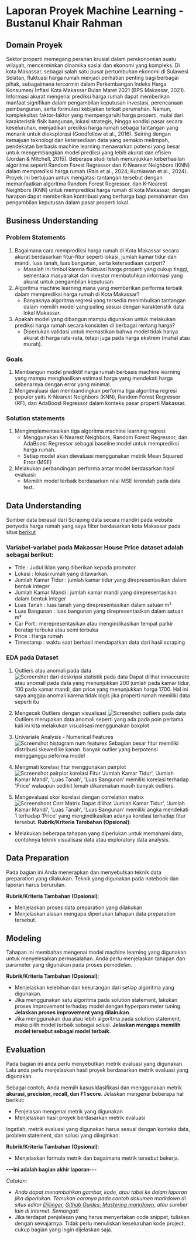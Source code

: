 # Laporan Proyek Machine Learning - Bustanul Khair Rahman

## Domain Proyek

Sektor properti memegang peranan krusial dalam perekonomian suatu wilayah, mencerminkan dinamika sosial dan ekonomi yang kompleks. Di kota Makassar, sebagai salah satu pusat pertumbuhan ekonomi di Sulawesi Selatan, fluktuasi harga rumah menjadi perhatian penting bagi berbagai pihak, sebagaimana tercermin dalam Perkembangan Indeks Harga Konsumen/ Inflasi Kota Makassar Bulan Maret 2021 (BPS Makassar, 2021). Informasi akurat mengenai prediksi harga rumah dapat memberikan manfaat signifikan dalam pengambilan keputusan investasi, perencanaan pembangunan, serta formulasi kebijakan terkait perumahan. Namun, kompleksitas faktor-faktor yang mempengaruhi harga properti, mulai dari karakteristik fisik bangunan, lokasi strategis, hingga kondisi pasar secara keseluruhan, menjadikan prediksi harga rumah sebagai tantangan yang menarik untuk dieksplorasi (Goodfellow et al., 2016). Seiring dengan kemajuan teknologi dan ketersediaan data yang semakin melimpah, pendekatan berbasis machine learning menawarkan potensi yang besar untuk mengembangkan model prediksi yang lebih akurat dan efisien (Jordan & Mitchell, 2015). Beberapa studi telah menunjukkan keberhasilan algoritma seperti Random Forest Regressor dan K-Nearest Neighbors (KNN) dalam memprediksi harga rumah (Rais et al., 2024; Kurniawan et al., 2024). Proyek ini bertujuan untuk mengatasi tantangan tersebut dengan memanfaatkan algoritma Random Forest Regressor, dan K-Nearest Neighbors (KNN) untuk memprediksi harga rumah di kota Makassar, dengan harapan dapat memberikan kontribusi yang berharga bagi pemahaman dan pengambilan keputusan dalam pasar properti lokal.

## Business Understanding
### Problem Statements

1. Bagaimana cara memprediksi harga rumah di Kota Makassar secara akurat berdasarkan fitur-fitur seperti lokasi, jumlah kamar tidur dan mandi, luas tanah, luas bangunan, serta ketersediaan carport?
    - Masalah ini timbul karena fluktuasi harga properti yang cukup tinggi, sementara masyarakat dan investor membutuhkan informasi yang akurat untuk pengambilan keputusan.
2. Algoritma machine learning mana yang memberikan performa terbaik dalam memprediksi harga rumah di Kota Makassar?
    - Banyaknya algoritma regresi yang tersedia menimbulkan tantangan dalam memilih model yang paling sesuai dengan karakteristik data lokal Makassar. 
3. Apakah model yang dibangun mampu digunakan untuk melakukan prediksi harga rumah secara konsisten di berbagai rentang harga?
    - Diperlukan validasi untuk memastikan bahwa model tidak hanya akurat di harga rata-rata, tetapi juga pada harga ekstrem (mahal atau murah).

### Goals

1. Membangun model prediktif harga rumah berbasis machine learning yang mampu menghasilkan estimasi harga yang mendekati harga sebenarnya dengan error yang minimal.
2. Mengevaluasi dan membandingkan performa tiga algoritma regresi populer yaitu K-Nearest Neighbors (KNN), Random Forest Regressor (RF), dan AdaBoost Regressor dalam konteks pasar properti Makassar.

### Solution statements

1. Mengimplementasikan tiga algoritma machine learning regresi:
    - Menggunakan K-Nearest Neighbors, Random Forest Regressor, dan AdaBoost Regressor sebagai baseline model untuk memprediksi harga rumah.
    - Setiap model akan dievaluasi menggunakan metrik Mean Squared Error (MSE)
2. Melakukan perbandingan performa antar model berdasarkan hasil evaluasi:
    - Memilih model terbaik berdasarkan nilai MSE terendah pada data test.

## Data Understanding

Sumber data berasal dari Scraping data secara mandiri pada website penyedia harga rumah yang saya filter berdasarkan kota Makassar pada situs [berikut](https://www.rumah123.com/jual/makassar/rumah/)

### Variabel-variabel pada Makassar House Price dataset adalah sebagai berikut:
- Title : Judul iklan yang diberikan kepada promotor.
- Lokasi : lokasi rumah yang ditawarkan.
- Jumlah Kamar Tidur : jumlah kamar tidur yang direpresentasikan dalam bentuk integer
- Jumlah Kamar Mandi : jumlah kamar mandi yang direpresentasikan dalam bentuk integer
- Luas Tanah : luas tanah yang direpresentasikan dalam satuan m²
- Luas Bangunan : luas bangunan yang direpresentasikan dalam satuan m²
- Car Port : merepresentasikan atau mengindikasikan tempat parkir beratap terbuka atau semi terbuka
- Price : Harga rumah 
- Timestamp : waktu saat berhasil mendapatkan data dari hasil scraping

### EDA pada Dataset

1. Outliers atau anomali pada data
![Screenshot dari deskripsi statistik pada data](img/desc_stat.png)
Dapat dilihat innaccurate atau anomali pada data yang menunjukkan 200 jumlah pada kamar tidur, 100 pada kamar mandi, dan price yang menunjukkan harga 1700. Hal ini saya anggap anomali karena tidak logis jika properti rumah memiliki data seperti itu

2. Mengecek Outliers dengan visualisasi
![Screenshot outliers pada data](img/outliers.png)
Outliers merupakan data anomali seperti yang ada pada poin pertama. kali ini kita melakukan visualisasi menggunakan boxplot

3. Univariate Analysis - Numerical Features
![Screenshot histogram num features](img/hist.png)
Sebagian besar fitur memiliki distribusi skewed ke kanan. banyak outlier yang berpotensi mengganggu peforma model

4. Mengmati korelasi fitur menggunakan pairplot
![Screenshot pairplot korelasi](img/pairplot.png)
Fitur 'Jumlah Kamar Tidur', 'Jumlah Kamar Mandi', 'Luas Tanah', 'Luas Bangunan' memiliki korelasi terhadap 'Price' walaupun sedikit lemah dikarenakan masih banyak outliers.

5. Mengevaluasi skor korelasi dengan correlation matrix
![Screenshoot Corr Matrix](img/corr_matrix.png)
Dapat dilihat 'Jumlah Kamar Tidur', 'Jumlah Kamar Mandi', 'Luas Tanah', 'Luas Bangunan' memiliki angka mendekati 1 terhadap 'Price' yang mengindikasikan adanya korelasi terhadap fitur tersebut.
**Rubrik/Kriteria Tambahan (Opsional)**:
- Melakukan beberapa tahapan yang diperlukan untuk memahami data, contohnya teknik visualisasi data atau exploratory data analysis.

## Data Preparation
Pada bagian ini Anda menerapkan dan menyebutkan teknik data preparation yang dilakukan. Teknik yang digunakan pada notebook dan laporan harus berurutan.

**Rubrik/Kriteria Tambahan (Opsional)**: 
- Menjelaskan proses data preparation yang dilakukan
- Menjelaskan alasan mengapa diperlukan tahapan data preparation tersebut.

## Modeling
Tahapan ini membahas mengenai model machine learning yang digunakan untuk menyelesaikan permasalahan. Anda perlu menjelaskan tahapan dan parameter yang digunakan pada proses pemodelan.

**Rubrik/Kriteria Tambahan (Opsional)**: 
- Menjelaskan kelebihan dan kekurangan dari setiap algoritma yang digunakan.
- Jika menggunakan satu algoritma pada solution statement, lakukan proses improvement terhadap model dengan hyperparameter tuning. **Jelaskan proses improvement yang dilakukan**.
- Jika menggunakan dua atau lebih algoritma pada solution statement, maka pilih model terbaik sebagai solusi. **Jelaskan mengapa memilih model tersebut sebagai model terbaik**.

## Evaluation
Pada bagian ini anda perlu menyebutkan metrik evaluasi yang digunakan. Lalu anda perlu menjelaskan hasil proyek berdasarkan metrik evaluasi yang digunakan.

Sebagai contoh, Anda memiih kasus klasifikasi dan menggunakan metrik **akurasi, precision, recall, dan F1 score**. Jelaskan mengenai beberapa hal berikut:
- Penjelasan mengenai metrik yang digunakan
- Menjelaskan hasil proyek berdasarkan metrik evaluasi

Ingatlah, metrik evaluasi yang digunakan harus sesuai dengan konteks data, problem statement, dan solusi yang diinginkan.

**Rubrik/Kriteria Tambahan (Opsional)**: 
- Menjelaskan formula metrik dan bagaimana metrik tersebut bekerja.

**---Ini adalah bagian akhir laporan---**

_Catatan:_
- _Anda dapat menambahkan gambar, kode, atau tabel ke dalam laporan jika diperlukan. Temukan caranya pada contoh dokumen markdown di situs editor [Dillinger](https://dillinger.io/), [Github Guides: Mastering markdown](https://guides.github.com/features/mastering-markdown/), atau sumber lain di internet. Semangat!_
- Jika terdapat penjelasan yang harus menyertakan code snippet, tuliskan dengan sewajarnya. Tidak perlu menuliskan keseluruhan kode project, cukup bagian yang ingin dijelaskan saja.

